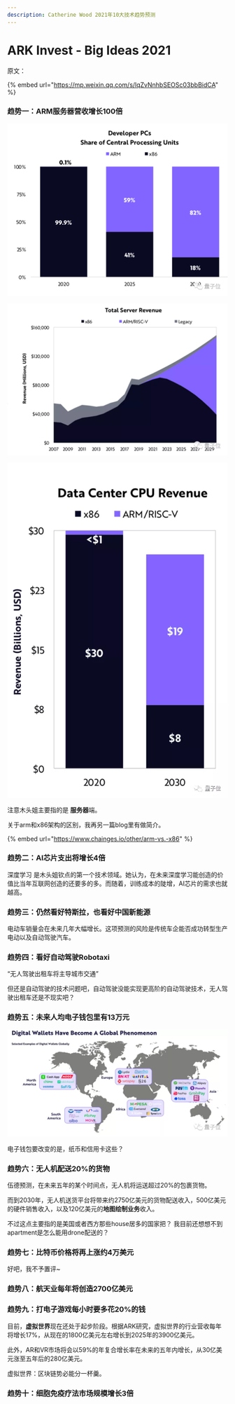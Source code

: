 ```yaml
---
description: Catherine Wood 2021年10大技术趋势预测
---
```


# ARK Invest - Big Ideas 2021

原文： 

{% embed url="https://mp.weixin.qq.com/s/lqZvNnhbSEOSc03bbBidCA" %}

### 趋势一：ARM服务器营收增长100倍

![](../.gitbook/assets/image%20%2825%29.png)

![](../.gitbook/assets/image%20%2826%29.png)

![](../.gitbook/assets/image%20%2827%29.png)

注意木头姐主要指的是 **服务器**端。 

关于arm和x86架构的区别，我再另一篇blog里有做简介。

{% embed url="https://www.chainges.io/other/arm-vs.-x86" %}

### 趋势二：AI芯片支出将增长4倍

深度学习 是木头姐钦点的第一个技术领域。她认为，在未来深度学习能创造的价值比当年互联网创造的还要多的多。而随着，训练成本的陡增，AI芯片的需求也就越高。

### 趋势三：仍然看好特斯拉，也看好中国新能源

电动车销量会在未来几年大幅增长。这项预测的风险是传统车企能否成功转型生产电动以及自动驾驶汽车。

### 趋势四：看好自动驾驶Robotaxi

“无人驾驶出租车将主导城市交通”

但还是自动驾驶的技术问题吧，自动驾驶没能实现更高阶的自动驾驶技术，无人驾驶出租车还是不现实吧？

### 趋势五：未来人均电子钱包里有13万元

![](../.gitbook/assets/image%20%2829%29.png)

电子钱包要改变的是，纸币和信用卡这些？

### 趋势六：无人机配送20%的货物

伍德预测，在未来五年的某个时间点，无人机将运送超过20%的包裹货物。

而到2030年，无人机送货平台将带来约2750亿美元的货物配送收入，500亿美元的硬件销售收入，以及120亿美元的**地图绘制业务**收入。

不过这点主要指的是美国或者西方那些house居多的国家把？ 我目前还想想不到apartment是怎么能用drone配送的？

### 趋势七：比特币价格将再上涨约4万美元

好吧，我不予置评~

### 趋势八：航天业每年将创造2700亿美元

### 趋势九：打电子游戏每小时要多花20%的钱

目前，**虚拟世界**现在还处于起步阶段。根据ARK研究，虚拟世界的行业营收每年将增长17%，从现在的1800亿美元左右增长到2025年的3900亿美元。

此外，AR和VR市场将会以59%的年复合增长率在未来的五年内增长，从30亿美元涨至五年后的280亿美元。

虚拟世界：区块链势必能分一杯羹。

### 趋势十：细胞免疫疗法市场规模增长3倍

